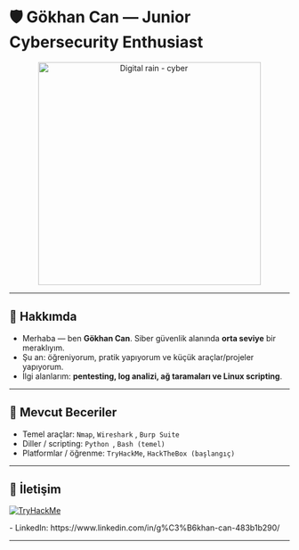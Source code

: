 # 🛡️ Gökhan Can — Junior Cybersecurity Enthusiast

<p align="center">
  <img src="https://upload.wikimedia.org/wikipedia/commons/6/64/Digital_rain_animation_medium_letters_shine.gif" width="400" alt="Digital rain - cyber" />
</p>

---

## 👋 Hakkımda
- Merhaba — ben **Gökhan Can**. Siber güvenlik alanında **orta seviye** bir meraklıyım.  
- Şu an: öğreniyorum, pratik yapıyorum ve küçük araçlar/projeler yapıyorum.  
- İlgi alanlarım: **pentesting, log analizi, ağ taramaları ve Linux scripting**.

---

## 🧰 Mevcut Beceriler 
- Temel araçlar: `Nmap`, `Wireshark` , `Burp Suite `  
- Diller / scripting: `Python `, `Bash (temel)`  
- Platformlar / öğrenme: `TryHackMe`, `HackTheBox (başlangıç)`  

---

## 🔗 İletişim 
<p>
  <a href="https://tryhackme.com/p/cangokhan" target="_blank" rel="noopener noreferrer">
    <img src="https://img.shields.io/badge/TryHackMe-My%20Profile-FF6A00?logo=tryhackme&logoColor=white" alt="TryHackMe" />
  </a>
</p>
- LinkedIn: https://www.linkedin.com/in/g%C3%B6khan-can-483b1b290/  


---



<!---


gokhvncan/gokhvncan is a ✨ special ✨ repository because its `README.md` (this file) appears on your GitHub profile.
You can click the Preview link to take a look at your changes.
--->
